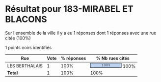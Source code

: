 # Résultat pour 183-MIRABEL ET BLACONS

Sur l'ensemble de la ville il y a eu 1 réponses dont 1 réponses avec une rue citée (100%)

1 points noirs identifiés

| Rue | Vote | % réponses | % Nb rues cités|
|-----|------|------------|----------------|
| LES BERTHALAIS | 1 | 100% | <img src="../../img/bar_100.gif" />&nbsp;100%|
| **Total** | 1 | 100% | 100%|
